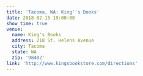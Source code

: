 ```yaml
---
title: 'Tacoma, WA: King''s Books'
date: 2018-02-15 19:00:00
show_time: true
venue:
  name: King's Books
  address: 218 St. Helens Avenue
  city: Tacoma
  state: WA
  zip: '98402'
link: 'http://www.kingsbookstore.com/directions'
---
```



